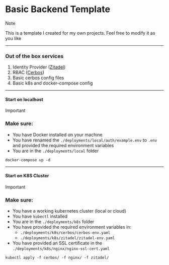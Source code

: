 # Basic Backend Template

> [!NOTE]
> This is a template I created for my own projects. Feel free to modify it as you like

---

### Out of the box services

1. Identity Provider ([Zitadel](https://zitadel.com))
2. RBAC ([Cerbos](https://www.cerbos.dev))
3. Basic cerbos config files
4. Basic k8s and docker-compose config

---

#### Start on localhost

> [!IMPORTANT]
>
> ### Make sure:
>
> - You have Docker installed on your machine
> - You have renamed the `./deployments/local/auth/example.env` to `.env` and provided the required environment variables
> - You are in the `./deployments/local` folder

```shell
docker-compose up -d
```

---

#### Start on K8S Cluster

> [!IMPORTANT]
>
> ### Make sure:
>
> - You have a working kubernetes cluster (local or cloud)
> - You have `kubectl` installed
> - You are in the `./deployments/k8s` folder
> - You have provided the required environment variables in:
>   - `./deployments/k8s/cerbos/cerbos-env.yaml`
>   - `./deployments/k8s/zitadel/zitadel-env.yaml`
> - You have provided an SSL certificate in the `./deployments/k8s/nginx/nginx-ssl-cert.yaml`

```shell
kubectl apply -f cerbos/ -f nginx/ -f zitadel/
```
